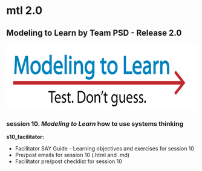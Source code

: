 # mtl 2.0

## Modeling to Learn by Team PSD - Release 2.0

<img src = "https://github.com/lzim/teampsd/blob/master/resources/logos/mtl_testdontguess_sm.png"
     height = "175" width = "650">

### session 10. *Modeling to Learn* how to use **systems thinking**

**s10_facilitator:**

- Facilitator SAY Guide - Learning objectives and exercises for session 10
- Pre/post emails for session 10 (.html and .md)
- Facilitator pre/post checklist for session 10
